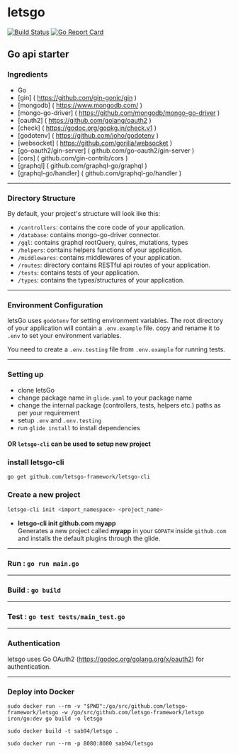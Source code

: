 # letsgo
[![Build Status](https://travis-ci.org/letsgo-framework/letsgo.svg?branch=master)](https://travis-ci.org/letsgo-framework/letsgo)
[![Go Report Card](https://goreportcard.com/badge/github.com/letsgo-framework/letsgo)](https://goreportcard.com/report/github.com/letsgo-framework/letsgo)
## Go api starter


### Ingredients

- Go
- [gin] ( https://github.com/gin-gonic/gin )
- [mongodb] ( https://www.mongodb.com/ )
- [mongo-go-driver] ( https://github.com/mongodb/mongo-go-driver )
- [oauth2] ( https://github.com/golang/oauth2 )
- [check] ( https://godoc.org/gopkg.in/check.v1 )
- [godotenv] ( https://github.com/joho/godotenv )
- [websocket] ( https://github.com/gorilla/websocket )
- [go-oauth2/gin-server] ( github.com/go-oauth2/gin-server )
- [cors] ( github.com/gin-contrib/cors )
- [graphql] ( github.com/graphql-go/graphql )
- [graphql-go/handler] ( github.com/graphql-go/handler )
***
### Directory Structure

By default, your project's structure will look like this:

- `/controllers`: contains the core code of your application.
- `/database`: contains mongo-go-driver connector.
- `/gql`: contains graphql rootQuery, quires, mutations, types
- `/helpers`: contains helpers functions of your application.
- `/middlewares`: contains middlewares of your application.
- `/routes`: directory contains RESTful api routes of your application.
- `/tests`: contains tests of your application.
- `/types`: contains the types/structures of your application.
***
### Environment Configuration

letsGo uses `godotenv` for setting environment variables. The root directory of your application will contain a `.env.example` file.
copy and rename it to `.env` to set your environment variables.

You need to create a `.env.testing` file from `.env.example` for running tests.
***
### Setting up

- clone letsGo
- change package name in `glide.yaml` to your package name
- change the internal package (controllers, tests, helpers etc.) paths as per your requirement
- setup `.env` and `.env.testing`
- run `glide install` to install dependencies

#### OR `letsgo-cli` can be used to setup new project

### install letsgo-cli
```
go get github.com/letsgo-framework/letsgo-cli
```


### Create a new project

```bash
letsgo-cli init <import_namespace> <project_name>
```

- **letsgo-cli init github.com myapp**<br/>
  Generates a new project called **myapp** in your `GOPATH` inside `github.com` and installs the default plugins through the glide.
***
### Run : ```go run main.go```
***
### Build : ```go build```
***
### Test : ```go test tests/main_test.go```
***
### Authentication

letsgo uses Go OAuth2 (https://godoc.org/golang.org/x/oauth2) for authentication.
***

### Deploy into Docker

```
sudo docker run --rm -v "$PWD":/go/src/github.com/letsgo-framework/letsgo -w /go/src/github.com/letsgo-framework/letsgo iron/go:dev go build -o letsgo
```
```
sudo docker build -t sab94/letsgo .
```
```
sudo docker run --rm -p 8080:8080 sab94/letsgo
```
